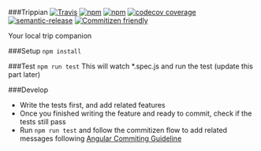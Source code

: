 ###Trippian 
[![Travis](https://img.shields.io/travis/rust-lang/rust.svg?style=flat-square)](https://travis-ci.org/vidaaudrey/trippian)
[![npm](https://img.shields.io/npm/dm/localeval.svg?style=flat-square)](https://www.npmjs.com/package/trippian)
[![npm](https://img.shields.io/npm/v/npm.svg?style=flat-square)](https://www.npmjs.com/package/trippian)
[![codecov coverage](https://img.shields.io/codecov/c/github/vidaaudrey/trippian.svg?style=flat-square&branch=develop)](https://codecov.io/github/vidaaudrey/trippian?branch=develop)
[![semantic-release](https://img.shields.io/badge/%20%20%F0%9F%93%A6%F0%9F%9A%80-semantic--release-e10079.svg?style=flat-square)](https://github.com/semantic-release/semantic-release)
[![Commitizen friendly](https://img.shields.io/badge/commitizen-friendly-brightgreen.svg?style=flat-square)](http://commitizen.github.io/cz-cli/)

Your local trip companion 

###Setup
`npm install`

###Test 
`npm run test`
This will watch *.spec.js and run the test (update this part later)

###Develop 

- Write the tests first, and add related features
- Once you finished writing the feature and ready to commit, check if the tests still pass
- Run `npm run test` and follow the commitizen flow to add related messages following [Angular Commiting Guideline](https://github.com/angular/angular.js/blob/master/CONTRIBUTING.md#commit)
